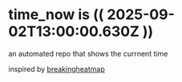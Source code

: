 # time_now is (( 2025-09-02T13:00:00.630Z ))

an automated repo that shows the currnent time

inspired by [breakingheatmap](https://github.com/breakingheatmap/breakingheatmap)